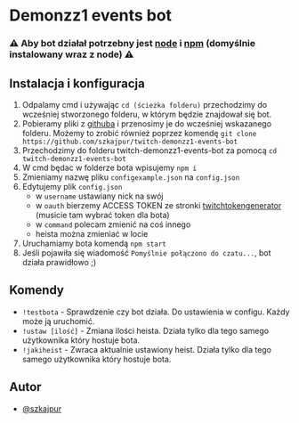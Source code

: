 # Demonzz1 events bot

### ⚠️ Aby bot działał potrzebny jest [node](https://nodejs.org/en/download) i [npm](https://www.npmjs.com/get-npm) (domyślnie instalowany wraz z node) ⚠️

## Instalacja i konfiguracja
1. Odpalamy cmd i używając `cd (ścieżka folderu)` przechodzimy do wcześniej stworzonego folderu, w którym będzie znajdował się bot.
2. Pobieramy pliki z [githuba](https://github.com/szkajpur/twitch-demonzz1-events-bot/archive/master.zip) i przenosimy je do wcześniej wskazanego folderu. Możemy to zrobić również poprzez komendę `git clone https://github.com/szkajpur/twitch-demonzz1-events-bot`
3. Przechodzimy do folderu twitch-demonzz1-events-bot za pomocą `cd twitch-demonzz1-events-bot`
4. W cmd będac w folderze bota wpisujemy `npm i`
5. Zmieniamy nazwę pliku `configexample.json` na `config.json`
6. Edytujemy plik `config.json`
   - w `username` ustawiany nick na swój
   - w `oauth` bierzemy ACCESS TOKEN ze stronki [twitchtokengenerator](https://twitchtokengenerator.com/) (musicie tam wybrać token dla bota)
   - w `command` polecam zmienić na coś innego
   - heista można zmieniać w locie
7. Uruchamiamy bota komendą `npm start`
8. Jeśli pojawiła się wiadomość `Pomyślnie połączono do czatu...`, bot działa prawidłowo ;)

## Komendy

- `!testbota` - Sprawdzenie czy bot działa. Do ustawienia w configu. Każdy może ją uruchomić.
- `!ustaw [ilość]` - Zmiana ilości heista. Działa tylko dla tego samego użytkownika który hostuje bota.
- `!jakiheist` - Zwraca aktualnie ustawiony heist. Działa tylko dla tego samego użytkownika który hostuje bota.


## Autor

- [@szkajpur](https://www.twitch.tv/szkajpur)
